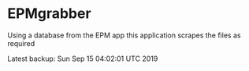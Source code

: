 # EPMgrabber
Using a database from the EPM app this application scrapes the files as required


Latest backup: Sun Sep 15 04:02:01 UTC 2019
